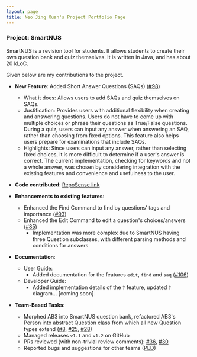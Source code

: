 ```yaml
---
layout: page
title: Neo Jing Xuan's Project Portfolio Page
---
```


### Project: SmartNUS

SmartNUS is a revision tool for students. It allows students to create their own question bank and quiz themselves.
It is written in Java, and has about 20 kLoC.

Given below are my contributions to the project.

* **New Feature**: Added Short Answer Questions (SAQs) ([\#98](https://github.com/AY2122S1-CS2103T-F12-1/tp/pull/98))
    * What it does: Allows users to add SAQs and quiz themselves on SAQs.
    * Justification: Provides users with additional flexibility when creating and answering questions. 
      Users do not have to come up with multiple choices or phrase their questions as True/False questions.
      During a quiz, users can input any answer when answering an SAQ, rather than choosing from fixed options.
      This feature also helps users prepare for examinations that include SAQs.
    * Highlights: Since users can input any answer, rather than selecting fixed choices, it is more difficult to
      determine if a user's answer is correct. The current implementation, checking for keywords and not a whole answer,
      was chosen by considering integration with the existing features and convenience and usefulness to the user.

* **Code contributed**: [RepoSense link](https://nus-cs2103-ay2122s1.github.io/tp-dashboard/?search=&sort=groupTitle&sortWithin=title&timeframe=commit&mergegroup=&groupSelect=groupByRepos&breakdown=true&checkedFileTypes=docs~functional-code~test-code~other&since=2021-09-17&tabOpen=true&tabType=authorship&tabAuthor=neojxuan&tabRepo=AY2122S1-CS2103T-F12-1%2Ftp%5Bmaster%5D&authorshipIsMergeGroup=false&authorshipFileTypes=docs~functional-code~test-code~other&authorshipIsBinaryFileTypeChecked=false)

* **Enhancements to existing features**:
    * Enhanced the Find Command to find by questions' tags and importance ([\#93](https://github.com/AY2122S1-CS2103T-F12-1/tp/pull/93))
    * Enhanced the Edit Command to edit a question's choices/answers ([\#85](https://github.com/AY2122S1-CS2103T-F12-1/tp/pull/85))
      * Implementation was more complex due to SmartNUS having three Question subclasses,
        with different parsing methods and conditions for answers

* **Documentation**:
    * User Guide:
        * Added documentation for the features `edit`, `find` and `saq` ([\#106](https://github.com/AY2122S1-CS2103T-F12-1/tp/pull/106))
    * Developer Guide:
        * Added implementation details of the `?` feature, updated `?` diagram... [coming soon]
        
* **Team-Based Tasks**:
    * Morphed AB3 into SmartNUS question bank, refactored AB3's Person into abstract Question class from which all new Question types extend
     ([\#8](https://github.com/AY2122S1-CS2103T-F12-1/tp/pull/8), [\#25](https://github.com/AY2122S1-CS2103T-F12-1/tp/pull/25),
      [\#28](https://github.com/AY2122S1-CS2103T-F12-1/tp/pull/28))
    * Managed releases `v1.1` and `v1.2` on GitHub
    * PRs reviewed (with non-trivial review comments):
      [\#36](https://github.com/AY2122S1-CS2103T-F12-1/tp/pull/36), [\#30](https://github.com/AY2122S1-CS2103T-F12-1/tp/pull/30)
    * Reported bugs and suggestions for other teams ([PED](https://github.com/neojxuan/ped/issues))
